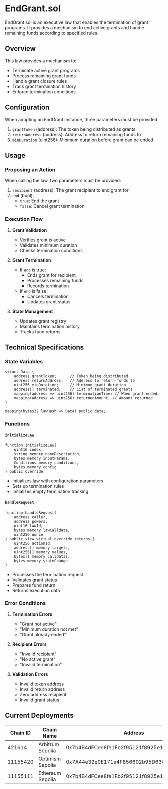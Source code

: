 # EndGrant.sol

EndGrant.sol is an executive law that enables the termination of grant programs. It provides a mechanism to end active grants and handle remaining funds according to specified rules.

## Overview

This law provides a mechanism to:
- Terminate active grant programs
- Process remaining grant funds
- Handle grant closure rules
- Track grant termination history
- Enforce termination conditions

## Configuration

When adopting an EndGrant instance, three parameters must be provided:

1. `grantToken` (address): The token being distributed as grants
2. `returnAddress` (address): Address to return remaining funds to
3. `minDuration` (uint256): Minimum duration before grant can be ended

## Usage

### Proposing an Action

When calling the law, two parameters must be provided:

1. `recipient` (address): The grant recipient to end grant for
2. `end` (bool): 
   - `true`: End the grant
   - `false`: Cancel grant termination

### Execution Flow

1. **Grant Validation**
   - Verifies grant is active
   - Validates minimum duration
   - Checks termination conditions

2. **Grant Termination**
   - If `end` is true:
     - Ends grant for recipient
     - Processes remaining funds
     - Records termination
   - If `end` is false:
     - Cancels termination
     - Updates grant status

3. **State Management**
   - Updates grant registry
   - Maintains termination history
   - Tracks fund returns

## Technical Specifications

### State Variables

```solidity
struct Data {
    address grantToken;      // Token being distributed
    address returnAddress;   // Address to return funds to
    uint256 minDuration;     // Minimum grant duration
    address[] terminated;    // List of terminated grants
    mapping(address => uint256) terminationTime; // When grant ended
    mapping(address => uint256) returnedAmount; // Amount returned
}

mapping(bytes32 lawHash => Data) public data;
```

### Functions

#### `initializeLaw`
```solidity
function initializeLaw(
    uint16 index,
    string memory nameDescription,
    bytes memory inputParams,
    Conditions memory conditions,
    bytes memory config
) public override
```
- Initializes law with configuration parameters
- Sets up termination rules
- Initializes empty termination tracking

#### `handleRequest`
```solidity
function handleRequest(
    address caller,
    address powers,
    uint16 lawId,
    bytes memory lawCalldata,
    uint256 nonce
) public view virtual override returns (
    uint256 actionId,
    address[] memory targets,
    uint256[] memory values,
    bytes[] memory calldatas,
    bytes memory stateChange
)
```
- Processes the termination request
- Validates grant status
- Prepares fund return
- Returns execution data

### Error Conditions

1. **Termination Errors**
   - "Grant not active"
   - "Minimum duration not met"
   - "Grant already ended"

2. **Recipient Errors**
   - "Invalid recipient"
   - "No active grant"
   - "Invalid termination"

3. **Validation Errors**
   - Invalid token address
   - Invalid return address
   - Zero address recipient
   - Invalid grant status

## Current Deployments

| Chain ID | Chain Name      | Address                                      |
|----------|----------------|----------------------------------------------|
| 421614   | Arbitrum Sepolia | 0x7b4B4dFCee8fe1Fb2f95121f8925e17a9f72F07F  |
| 11155420 | Optimism Sepolia | 0x7A44e32e9E171e4F856602b95D636947C1dC0D61  |
| 11155111 | Ethereum Sepolia | 0x7b4B4dFCee8fe1Fb2f95121f8925e17a9f72F07F  | 

 